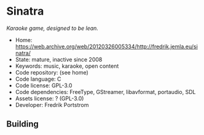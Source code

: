 # Sinatra

_Karaoke game, designed to be lean._

- Home: https://web.archive.org/web/20120326005334/http://fredrik.jemla.eu/sinatra/
- State: mature, inactive since 2008
- Keywords: music, karaoke, open content
- Code repository: (see home)
- Code language: C
- Code license: GPL-3.0
- Code dependencies: FreeType, GStreamer, libavformat, portaudio, SDL
- Assets license: ? (GPL-3.0)
- Developer: Fredrik Portstrom

## Building
